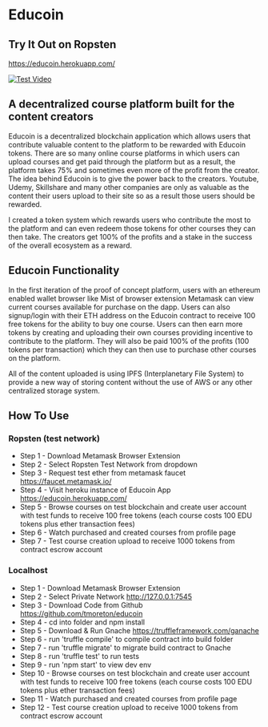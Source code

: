# Educoin

## Try It Out on Ropsten

https://educoin.herokuapp.com/

[![Test Video](https://img.youtube.com/vi/mbeoibOt0eg/0.jpg)](https://www.youtube.com/watch?v=mbeoibOt0eg)

## A decentralized course platform built for the content creators

Educoin is a decentralized blockchain application which allows users that contribute valuable content to the platform to be rewarded with Educoin tokens. There are so many online course platforms in which users can upload courses and get paid through the platform but as a result, the platform takes 75% and sometimes even more of the profit from the creator. The idea behind Educoin is to give the power back to the creators. Youtube, Udemy, Skillshare and many other companies are only as valuable as the content their users upload to their site so as a result those users should be rewarded. 

I created a token system which rewards users who contribute the most to the platform and can even redeem those tokens for other courses they can then take. The creators get 100% of the profits and a stake in the success of the overall ecosystem as a reward.


## Educoin Functionality

In the first iteration of the proof of concept platform, users with an ethereum enabled wallet browser like Mist of browser extension Metamask can view current courses available for purchase on the dapp. Users can also signup/login with their ETH address on the Educoin contract to receive 100 free tokens for the ability to buy one course. Users can then earn more tokens by creating and uploading their own courses providing incentive to contribute to the platform. They will also be paid 100% of the profits (100 tokens per transaction) which they can then use to purchase other courses on the platform.

All of the content uploaded is using IPFS (Interplanetary File System) to provide a new way of storing content without the use of AWS or any other centralized storage system. 


## How To Use

### Ropsten (test network)

* Step 1 - Download Metamask Browser Extension
* Step 2 - Select Ropsten Test Network from dropdown
* Step 3 - Request test ether from metamask faucet https://faucet.metamask.io/
* Step 4 - Visit heroku instance of Educoin App https://educoin.herokuapp.com/
* Step 5 - Browse courses on test blockchain and create user account with test funds to receive 100 free tokens (each course costs 100 EDU tokens plus ether transaction fees)
* Step 6 - Watch purchased and created courses from profile page
* Step 7 - Test course creation upload to receive 1000 tokens from contract escrow account

### Localhost

* Step 1 - Download Metamask Browser Extension
* Step 2 - Select Private Network http://127.0.0.1:7545
* Step 3 - Download Code from Github https://github.com/tmoreton/educoin
* Step 4 - cd into folder and npm install
* Step 5 - Download & Run Gnache https://truffleframework.com/ganache 
* Step 6 - run 'truffle compile' to compile contract into build folder
* Step 7 - run 'truffle migrate' to migrate build contract to Gnache
* Step 8 - run 'truffle test' to run tests
* Step 9 - run 'npm start' to view dev env 
* Step 10 - Browse courses on test blockchain and create user account with test funds to receive 100 free tokens (each course costs 100 EDU tokens plus ether transaction fees)
* Step 11 - Watch purchased and created courses from profile page
* Step 12 - Test course creation upload to receive 1000 tokens from contract escrow account



